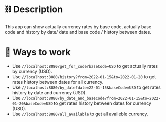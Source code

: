 # :chains: Description 
This app can show actually currency rates by base code, actually base code and history by date/ date and base code / history between dates.

# :rocket: Ways to work 
- Use `//localhost:8080/get_for_code?baseCode=USD` to get actually rates by сurrency (USD).
- Use `//localhost:8080/history?from=2022-01-15&to=2022-01-20` to get rates history between dates for all currency. 
- Use `//localhost:8080/by_date?date=22-01-15&baseCode=USD` to get rates history by date and currency (USD). 
- Use `//localhost:8080/by_date_and_baseCode?from=2022-01-15&to=2022-01-20&baseCode=USD` to get rates history between dates for currency (USD).
- Use `//localhost:8080/all_available` to get all availeble currency.
